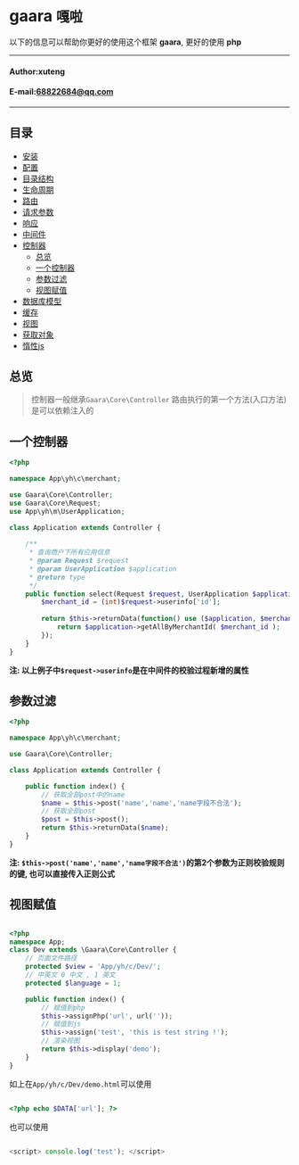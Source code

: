 **gaara** `嘎啦`
==========================
以下的信息可以帮助你更好的使用这个框架 **gaara**, 更好的使用 **php**
****
#### Author:xuteng
#### E-mail:68822684@qq.com
****
## 目录
* [安装](/helper/install.md)
* [配置](/helper/configure.md)
* [目录结构](/helper/catalog.md)
* [生命周期](/helper/cycle.md)
* [路由](/helper/route.md)
* [请求参数](/helper/request.md)
* [响应](/helper/response.md)
* [中间件](/helper/middleware.md)
* [控制器](/helper/controller.md)
    * [总览](#总览)
    * [一个控制器](#一个控制器)
    * [参数过滤](#参数过滤)
    * [视图赋值](#视图赋值)
* [数据库模型](/helper/model.md)
* [缓存](/helper/cache.md)
* [视图](/helper/view.md)
* [获取对象](/helper/getobj.md)
* [惰性js](/helper/inertjs.md)

## 总览

> 控制器一般继承`Gaara\Core\Controller`
> 路由执行的第一个方法(入口方法)是可以依赖注入的

## 一个控制器

```php
<?php

namespace App\yh\c\merchant;

use Gaara\Core\Controller;
use Gaara\Core\Request;
use App\yh\m\UserApplication;

class Application extends Controller {
    
    /**
     * 查询商户下所有应用信息
     * @param Request $request
     * @param UserApplication $application
     * @return type
     */
    public function select(Request $request, UserApplication $application) {
        $merchant_id = (int)$request->userinfo['id'];
        
        return $this->returnData(function() use ($application, $merchant_id){
            return $application->getAllByMerchantId( $merchant_id );
        });
    }
}
```
**注: 以上例子中`$request->userinfo`是在中间件的校验过程新增的属性**

## 参数过滤

```php
<?php

namespace App\yh\c\merchant;

use Gaara\Core\Controller;

class Application extends Controller {

    public function index() {
        // 获取全部post中的name
        $name = $this->post('name','name','name字段不合法');
        // 获取全部post
        $post = $this->post();
        return $this->returnData($name);
    }
}
```

**注: `$this->post('name','name','name字段不合法')`的第2个参数为正则校验规则的键, 也可以直接传入正则公式**

## 视图赋值

```php

<?php
namespace App;
class Dev extends \Gaara\Core\Controller {
    // 页面文件路径
    protected $view = 'App/yh/c/Dev/';
    // 中英文 0 中文 , 1 英文
    protected $language = 1;

    public function index() {
        // 赋值到php
        $this->assignPhp('url', url(''));
        // 赋值到js
        $this->assign('test', 'this is test string !');
        // 渲染视图
        return $this->display('demo');
    }
}

```

如上在`App/yh/c/Dev/demo.html`可以使用

```php

<?php echo $DATA['url']; ?>

```

也可以使用

```javascript

<script> console.log('test'); </script>

```
